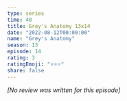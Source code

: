 ```yaml
---
type: series
time: 40
title: Grey's Anatomy 13x14
date: "2022-08-12T00:00:00"
name: "Grey's Anatomy"
season: 13
episode: 14
rating: 3
ratingEmoji: "⭐️⭐️⭐️"
share: false
---
```


_[No review was written for this episode]_
